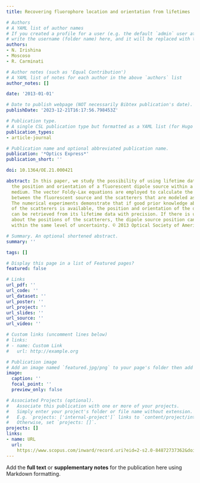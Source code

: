 ```yaml
---
title: Recovering fluorophore location and orientation from lifetimes

# Authors
# A YAML list of author names
# If you created a profile for a user (e.g. the default `admin` user at `content/authors/admin/`), 
# write the username (folder name) here, and it will be replaced with their full name and linked to their profile.
authors:
- N. Irishina
- Moscoso
- R. Carminati

# Author notes (such as 'Equal Contribution')
# A YAML list of notes for each author in the above `authors` list
author_notes: []

date: '2013-01-01'

# Date to publish webpage (NOT necessarily Bibtex publication's date).
publishDate: '2023-12-21T16:17:56.798453Z'

# Publication type.
# A single CSL publication type but formatted as a YAML list (for Hugo requirements).
publication_types:
- article-journal

# Publication name and optional abbreviated publication name.
publication: '*Optics Express*'
publication_short: ''

doi: 10.1364/OE.21.000421

abstract: In this paper, we study the possibility of using lifetime data to estimate
  the position and orientation of a fluorescent dipole source within a disordered
  medium. The vector Foldy-Lax equations are employed to calculate the interaction
  between the fluorescent source and the scatterers that are modeled as point-scatterers.
  The numerical experiments demonstrate that if good prior knowledge about the positions
  of the scatterers is available, the position and orientation of the dipole source
  can be retrieved from its lifetime data with precision. If there is uncertainty
  about the positions of the scatterers, the dipole source position can be estimated
  within the same level of uncertainty. © 2013 Optical Society of America.

# Summary. An optional shortened abstract.
summary: ''

tags: []

# Display this page in a list of Featured pages?
featured: false

# Links
url_pdf: ''
url_code: ''
url_dataset: ''
url_poster: ''
url_project: ''
url_slides: ''
url_source: ''
url_video: ''

# Custom links (uncomment lines below)
# links:
# - name: Custom Link
#   url: http://example.org

# Publication image
# Add an image named `featured.jpg/png` to your page's folder then add a caption below.
image:
  caption: ''
  focal_point: ''
  preview_only: false

# Associated Projects (optional).
#   Associate this publication with one or more of your projects.
#   Simply enter your project's folder or file name without extension.
#   E.g. `projects: ['internal-project']` links to `content/project/internal-project/index.md`.
#   Otherwise, set `projects: []`.
projects: []
links:
- name: URL
  url: 
    https://www.scopus.com/inward/record.uri?eid=2-s2.0-84872737362&doi=10.1364%2fOE.21.000421&partnerID=40&md5=789633a98390d7991e62be9ce94523d5
---
```


Add the **full text** or **supplementary notes** for the publication here using Markdown formatting.
